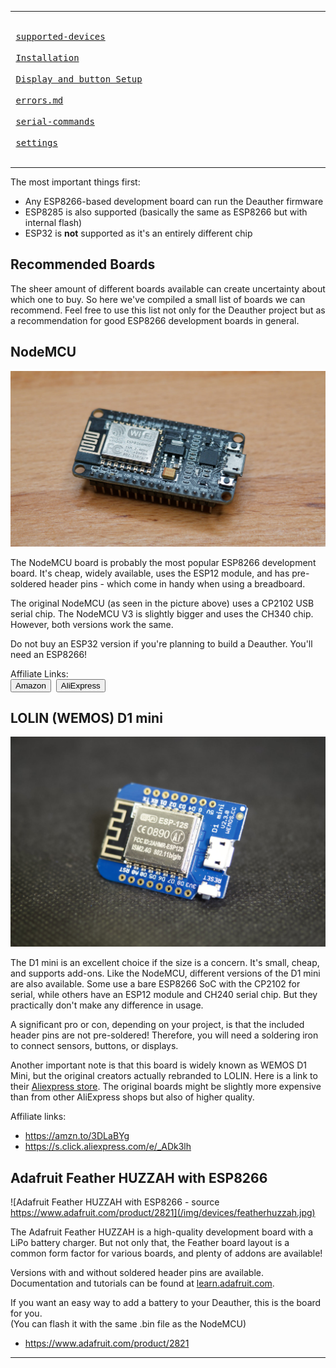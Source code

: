 ___
<kbd> <br> [supported-devices](../diy/supported-devices.md) <br> </kbd>
<kbd> <br> [Installation](../diy/installation-bin.md) <br> </kbd>
<kbd> <br> [Display and button Setup](../diy/display-setup.md) <br> </kbd>
<kbd> <br> [errors.md](../diy/errors.md) <br> </kbd>
<kbd> <br> [serial-commands](../usage/serial-commands.md) <br> </kbd>
<kbd> <br> [settings](../usage/settings.md) <br> </kbd>
___
The most important things first:
* Any ESP8266-based development board can run the Deauther firmware
* ESP8285 is also supported (basically the same as ESP8266 but with internal flash)
* ESP32 is **not** supported as it's an entirely different chip

## Recommended Boards

The sheer amount of different boards available can create uncertainty about which one to buy.
So here we've compiled a small list of boards we can recommend.
Feel free to use this list not only for the Deauther project but as a recommendation for good ESP8266 development boards in general.


## NodeMCU

![NodeMCU](/img/devices/nodemcu.jpg)

The NodeMCU board is probably the most popular ESP8266 development board. It's cheap, widely available, uses the ESP12 module, and has pre-soldered header pins - which come in handy when using a breadboard.

The original NodeMCU (as seen in the picture above) uses a CP2102 USB serial chip. The NodeMCU V3 is slightly bigger and uses the CH340 chip. However, both versions work the same.

Do not buy an ESP32 version if you're planning to build a Deauther. You'll need an ESP8266!

Affiliate Links:  
<Button href='https://amzn.to/3iYVMYu' target='_blank' variant='contained'>Amazon</Button>&nbsp;
<Button href='https://s.click.aliexpress.com/e/_9gMH6T' target='_blank' variant='contained'>AliExpress</Button>

## LOLIN (WEMOS) D1 mini

![Wemos D1 mini](/img/devices/d1mini.jpg)

The D1 mini is an excellent choice if the size is a concern. 
It's small, cheap, and supports add-ons. Like the NodeMCU, different versions of the D1 mini are also available. Some use a bare ESP8266 SoC with the CP2102 for serial, while others have an ESP12 module and CH240 serial chip. But they practically don't make any difference in usage.

A significant pro or con, depending on your project, is that the included header pins are not pre-soldered! Therefore, you will need a soldering iron to connect sensors, buttons, or displays.

Another important note is that this board is widely known as WEMOS D1 Mini, but the original creators actually rebranded to LOLIN. Here is a link to their [Aliexpress store](https://lolin.aliexpress.com/store/1331105). The original boards might be slightly more expensive than from other AliExpress shops but also of higher quality.

Affiliate links:  
- https://amzn.to/3DLaBYg
- https://s.click.aliexpress.com/e/_ADk3lh
## Adafruit Feather HUZZAH with ESP8266

![Adafruit Feather HUZZAH with ESP8266 - source https://www.adafruit.com/product/2821](/img/devices/featherhuzzah.jpg)

The Adafruit Feather HUZZAH is a high-quality development board with a LiPo battery charger. But not only that, the Feather board layout is a common form factor for various boards, and plenty of addons are available!

Versions with and without soldered header pins are available. 
Documentation and tutorials can be found at [learn.adafruit.com](https://learn.adafruit.com/adafruit-feather-huzzah-esp8266).

If you want an easy way to add a battery to your Deauther, this is the board for you.  
(You can flash it with the same .bin file as the NodeMCU)

- https://www.adafruit.com/product/2821
___ 
  
